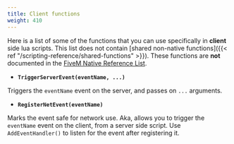 ```yaml
---
title: Client functions
weight: 410
---
```


Here is a list of some of the functions that you can use specifically in **client** side lua scripts. This list does not contain [shared non-native functions]({{< ref "/scripting-reference/shared-functions" >}}). These functions are **not** documented in the [FiveM Native Reference List](https://runtime.fivem.net/doc/reference.html).

- **`TriggerServerEvent(eventName, ...)`**

Triggers the `eventName` event on the server, and passes on `...` arguments.

- **`RegisterNetEvent(eventName)`**

Marks the event safe for network use. Aka, allows you to trigger the `eventName` event on the client, from a server side script.
Use `AddEventHandler()` to listen for the event after registering it.
